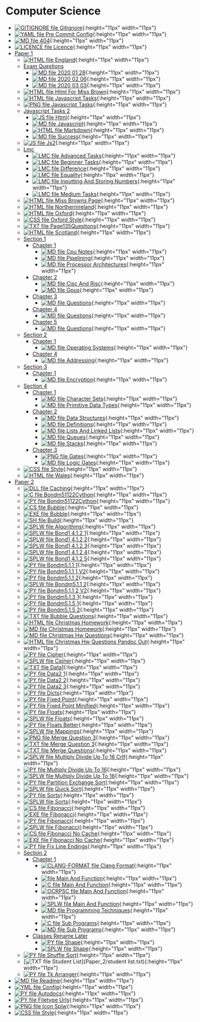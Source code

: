 # Computer Science

- [![GITIGNORE file](https://img.icons8.com/windows/512/4a90e2/file-configuration.png) Gitignore](.gitignore){:height="11px" width="11px"}
- [![YAML file](https://img.icons8.com/windows/512/4a90e2/important-file.png) Pre Commit Config](.pre-commit-config.yaml){:height="11px" width="11px"}
- [![MD file](https://img.icons8.com/windows/512/4a90e2/regular-document.png) 404](404.html){:height="11px" width="11px"}
- [![LICENCE file](https://img.icons8.com/windows/512/4a90e2/policy-document.png) Licence](LICENSE){:height="11px" width="11px"}
- [Paper 1](Paper_1/index.html)
  - [![HTML file](https://img.icons8.com/windows/512/4a90e2/regular-document.png) England](Paper_1/england.html){:height="11px" width="11px"}
  - [Exam Questions](Paper_1/exam_questions/index.html)
    - [![MD file](https://img.icons8.com/windows/512/4a90e2/regular-document.png) 2020 01 28](Paper_1/exam_questions/2020_01_28.html){:height="11px" width="11px"}
    - [![MD file](https://img.icons8.com/windows/512/4a90e2/regular-document.png) 2020 02 06](Paper_1/exam_questions/2020_02_06.html){:height="11px" width="11px"}
    - [![MD file](https://img.icons8.com/windows/512/4a90e2/regular-document.png) 2020 03 03](Paper_1/exam_questions/2020_03_03.html){:height="11px" width="11px"}
  - [![HTML file](https://img.icons8.com/windows/512/4a90e2/regular-document.png) Html For Miss Brown](Paper_1/html_for_miss_brown.html){:height="11px" width="11px"}
  - [![HTML file](https://img.icons8.com/windows/512/4a90e2/regular-document.png) Javascript Tasks](Paper_1/javascript_tasks.html){:height="11px" width="11px"}
  - [![PNG file](https://img.icons8.com/windows/512/4a90e2/image-document.png) Javascript Tasks](Paper_1/javascript_tasks.png){:height="11px" width="11px"}
  - [Javascript Tasks 2](Paper_1/javascript_tasks_2/index.html)
    - [![JS file](https://img.icons8.com/windows/512/4a90e2/js.png) Html](Paper_1/javascript_tasks_2/html.js){:height="11px" width="11px"}
    - [![MD file](https://img.icons8.com/windows/512/4a90e2/regular-document.png) Javascript](Paper_1/javascript_tasks_2/javascript.html){:height="11px" width="11px"}
    - [![HTML file](https://img.icons8.com/windows/512/4a90e2/regular-document.png) Markdown](Paper_1/javascript_tasks_2/markdown.html){:height="11px" width="11px"}
    - [![MD file](https://img.icons8.com/windows/512/4a90e2/regular-document.png) Success](Paper_1/javascript_tasks_2/success.html){:height="11px" width="11px"}
  - [![JS file](https://img.icons8.com/windows/512/4a90e2/js.png) Js2](Paper_1/js2.js){:height="11px" width="11px"}
  - [Lmc](Paper_1/lmc/index.html)
    - [![LMC file](https://img.icons8.com/windows/512/4a90e2/important-file.png) Advanced Tasks](Paper_1/lmc/advanced_tasks.lmc){:height="11px" width="11px"}
    - [![LMC file](https://img.icons8.com/windows/512/4a90e2/important-file.png) Beginner Tasks](Paper_1/lmc/beginner_tasks.lmc){:height="11px" width="11px"}
    - [![LMC file](https://img.icons8.com/windows/512/4a90e2/important-file.png) Difference](Paper_1/lmc/difference.lmc){:height="11px" width="11px"}
    - [![LMC file](https://img.icons8.com/windows/512/4a90e2/important-file.png) Equality](Paper_1/lmc/equality.lmc){:height="11px" width="11px"}
    - [![LMC file](https://img.icons8.com/windows/512/4a90e2/important-file.png) Inputting And Storing Numbers](Paper_1/lmc/inputting_and_storing_numbers.lmc){:height="11px" width="11px"}
    - [![LMC file](https://img.icons8.com/windows/512/4a90e2/important-file.png) Medium Tasks](Paper_1/lmc/medium_tasks.lmc){:height="11px" width="11px"}
  - [![HTML file](https://img.icons8.com/windows/512/4a90e2/regular-document.png) Miss Browns Page](Paper_1/miss_browns_page.html){:height="11px" width="11px"}
  - [![HTML file](https://img.icons8.com/windows/512/4a90e2/regular-document.png) Northernireland](Paper_1/northernIreland.html){:height="11px" width="11px"}
  - [![HTML file](https://img.icons8.com/windows/512/4a90e2/regular-document.png) Oxford](Paper_1/oxford.html){:height="11px" width="11px"}
  - [![CSS file](https://img.icons8.com/windows/512/4a90e2/css.png) Oxford Style](Paper_1/oxford_style.css){:height="11px" width="11px"}
  - [![TXT file](https://img.icons8.com/windows/512/4a90e2/document.png) Page135Questions](Paper_1/page135questions.txt){:height="11px" width="11px"}
  - [![HTML file](https://img.icons8.com/windows/512/4a90e2/regular-document.png) Scotland](Paper_1/scotland.html){:height="11px" width="11px"}
  - [Section 1](Paper_1/section_1/index.html)
    - [Chapter 1](Paper_1/section_1/chapter_1/index.html)
      - [![MD file](https://img.icons8.com/windows/512/4a90e2/regular-document.png) Cpu Notes](Paper_1/section_1/chapter_1/cpu_notes.html){:height="11px" width="11px"}
      - [![MD file](https://img.icons8.com/windows/512/4a90e2/regular-document.png) Pipelining](Paper_1/section_1/chapter_1/pipelining.html){:height="11px" width="11px"}
      - [![MD file](https://img.icons8.com/windows/512/4a90e2/regular-document.png) Processor Architectures](Paper_1/section_1/chapter_1/processor_architectures.html){:height="11px" width="11px"}
    - [Chapter 2](Paper_1/section_1/chapter_2/index.html)
      - [![MD file](https://img.icons8.com/windows/512/4a90e2/regular-document.png) Cisc And Risc](Paper_1/section_1/chapter_2/cisc_and_risc.html){:height="11px" width="11px"}
      - [![MD file](https://img.icons8.com/windows/512/4a90e2/regular-document.png) Gpus](Paper_1/section_1/chapter_2/gpus.html){:height="11px" width="11px"}
    - [Chapter 3](Paper_1/section_1/chapter_3/index.html)
      - [![MD file](https://img.icons8.com/windows/512/4a90e2/regular-document.png) Questions](Paper_1/section_1/chapter_3/questions.html){:height="11px" width="11px"}
    - [Chapter 4](Paper_1/section_1/chapter_4/index.html)
      - [![MD file](https://img.icons8.com/windows/512/4a90e2/regular-document.png) Questions](Paper_1/section_1/chapter_4/questions.html){:height="11px" width="11px"}
    - [Chapter 5](Paper_1/section_1/chapter_5/index.html)
      - [![MD file](https://img.icons8.com/windows/512/4a90e2/regular-document.png) Questions](Paper_1/section_1/chapter_5/questions.html){:height="11px" width="11px"}
  - [Section 2](Paper_1/section_2/index.html)
    - [Chapter 1](Paper_1/section_2/chapter_1/index.html)
      - [![MD file](https://img.icons8.com/windows/512/4a90e2/regular-document.png) Operating Systems](Paper_1/section_2/chapter_1/operating_systems.html){:height="11px" width="11px"}
    - [Chapter 4](Paper_1/section_2/chapter_4/index.html)
      - [![MD file](https://img.icons8.com/windows/512/4a90e2/regular-document.png) Addressing](Paper_1/section_2/chapter_4/addressing.html){:height="11px" width="11px"}
  - [Section 3](Paper_1/section_3/index.html)
    - [Chapter 1](Paper_1/section_3/chapter_1/index.html)
      - [![MD file](https://img.icons8.com/windows/512/4a90e2/regular-document.png) Encryption](Paper_1/section_3/chapter_1/encryption.html){:height="11px" width="11px"}
  - [Section 4](Paper_1/section_4/index.html)
    - [Chapter 1](Paper_1/section_4/chapter_1/index.html)
      - [![MD file](https://img.icons8.com/windows/512/4a90e2/regular-document.png) Character Sets](Paper_1/section_4/chapter_1/character_sets.html){:height="11px" width="11px"}
      - [![MD file](https://img.icons8.com/windows/512/4a90e2/regular-document.png) Primitive Data Types](Paper_1/section_4/chapter_1/primitive_data_types.html){:height="11px" width="11px"}
    - [Chapter 2](Paper_1/section_4/chapter_2/index.html)
      - [![MD file](https://img.icons8.com/windows/512/4a90e2/regular-document.png) Data Structures](Paper_1/section_4/chapter_2/data_structures.html){:height="11px" width="11px"}
      - [![MD file](https://img.icons8.com/windows/512/4a90e2/regular-document.png) Definitions](Paper_1/section_4/chapter_2/definitions.html){:height="11px" width="11px"}
      - [![MD file](https://img.icons8.com/windows/512/4a90e2/regular-document.png) Lists And Linked Lists](Paper_1/section_4/chapter_2/lists_and_linked_lists.html){:height="11px" width="11px"}
      - [![MD file](https://img.icons8.com/windows/512/4a90e2/regular-document.png) Queues](Paper_1/section_4/chapter_2/queues.html){:height="11px" width="11px"}
      - [![MD file](https://img.icons8.com/windows/512/4a90e2/regular-document.png) Stacks](Paper_1/section_4/chapter_2/stacks.html){:height="11px" width="11px"}
    - [Chapter 3](Paper_1/section_4/chapter_3/index.html)
      - [![PNG file](https://img.icons8.com/windows/512/4a90e2/image-document.png) Gates](Paper_1/section_4/chapter_3/gates.png){:height="11px" width="11px"}
      - [![MD file](https://img.icons8.com/windows/512/4a90e2/regular-document.png) Logic Gates](Paper_1/section_4/chapter_3/logic_gates.html){:height="11px" width="11px"}
  - [![CSS file](https://img.icons8.com/windows/512/4a90e2/css.png) Style](Paper_1/style.css){:height="11px" width="11px"}
  - [![HTML file](https://img.icons8.com/windows/512/4a90e2/regular-document.png) Wales](Paper_1/wales.html){:height="11px" width="11px"}
- [Paper 2](Paper_2/index.html)
  - [![DLL file](https://img.icons8.com/windows/512/4a90e2/dll.png) Caching](Paper_2/Caching.dll){:height="11px" width="11px"}
  - [![C file](https://img.icons8.com/windows/512/4a90e2/c.png) Bondm51122Cython](Paper_2/bondm51122cython.c){:height="11px" width="11px"}
  - [![PY file](https://img.icons8.com/windows/512/4a90e2/py.png) Bondm51122Cython](Paper_2/bondm51122cython.py){:height="11px" width="11px"}
  - [![CS file](https://img.icons8.com/windows/512/4a90e2/cs.png) Bubble](Paper_2/bubble.cs){:height="11px" width="11px"}
  - [![EXE file](https://img.icons8.com/windows/512/4a90e2/exe.png) Bubble](Paper_2/bubble.exe){:height="11px" width="11px"}
  - [![SH file](https://img.icons8.com/windows/512/4a90e2/important-file.png) Build](Paper_2/build.sh){:height="11px" width="11px"}
  - [![SPLW file](https://starwort.github.io/computer-science/icon-splw.png) Algorithms](Paper_2/colliert_algorithms.splw){:height="11px" width="11px"}
  - [![SPLW file](https://starwort.github.io/computer-science/icon-splw.png) Bond1 4.1.2 1](Paper_2/colliert_bond1-4.1.2-1.splw){:height="11px" width="11px"}
  - [![SPLW file](https://starwort.github.io/computer-science/icon-splw.png) Bond1 4.1.2 2](Paper_2/colliert_bond1-4.1.2-2.splw){:height="11px" width="11px"}
  - [![SPLW file](https://starwort.github.io/computer-science/icon-splw.png) Bond1 4.1.2 3](Paper_2/colliert_bond1-4.1.2-3.splw){:height="11px" width="11px"}
  - [![SPLW file](https://starwort.github.io/computer-science/icon-splw.png) Bond1 4.1.2 4](Paper_2/colliert_bond1-4.1.2-4.splw){:height="11px" width="11px"}
  - [![SPLW file](https://starwort.github.io/computer-science/icon-splw.png) Bond1 4.1.2 5](Paper_2/colliert_bond1-4.1.2-5.splw){:height="11px" width="11px"}
  - [![PY file](https://img.icons8.com/windows/512/4a90e2/py.png) Bondm5.1.1 1](Paper_2/colliert_bondm5.1.1-1.py){:height="11px" width="11px"}
  - [![PY file](https://img.icons8.com/windows/512/4a90e2/py.png) Bondm5.1.1 1 V2](Paper_2/colliert_bondm5.1.1-1_v2.py){:height="11px" width="11px"}
  - [![PY file](https://img.icons8.com/windows/512/4a90e2/py.png) Bondm5.1.1 2](Paper_2/colliert_bondm5.1.1-2.py){:height="11px" width="11px"}
  - [![SPLW file](https://starwort.github.io/computer-science/icon-splw.png) Bondm5.1.1 2](Paper_2/colliert_bondm5.1.1-2.splw){:height="11px" width="11px"}
  - [![PY file](https://img.icons8.com/windows/512/4a90e2/py.png) Bondm5.1.1 2 V2](Paper_2/colliert_bondm5.1.1-2_v2.py){:height="11px" width="11px"}
  - [![PY file](https://img.icons8.com/windows/512/4a90e2/py.png) Bondm5.1.3 1](Paper_2/colliert_bondm5.1.3-1.py){:height="11px" width="11px"}
  - [![PY file](https://img.icons8.com/windows/512/4a90e2/py.png) Bondm5.1.5 1](Paper_2/colliert_bondm5.1.5-1.py){:height="11px" width="11px"}
  - [![PY file](https://img.icons8.com/windows/512/4a90e2/py.png) Bondm5.1.5 2](Paper_2/colliert_bondm5.1.5-2.py){:height="11px" width="11px"}
  - [![TXT file](https://img.icons8.com/windows/512/4a90e2/document.png) Bubble Questions](Paper_2/colliert_bubble_questions.txt){:height="11px" width="11px"}
  - [![HTML file](https://img.icons8.com/windows/512/4a90e2/regular-document.png) Christmas Homework](Paper_2/colliert_christmas_homework.html){:height="11px" width="11px"}
  - [![MD file](https://img.icons8.com/windows/512/4a90e2/regular-document.png) Christmas Homework](Paper_2/colliert_christmas_homework.html){:height="11px" width="11px"}
  - [![MD file](https://img.icons8.com/windows/512/4a90e2/regular-document.png) Christmas Hw Questions](Paper_2/colliert_christmas_hw_questions.html){:height="11px" width="11px"}
  - [![HTML file](https://img.icons8.com/windows/512/4a90e2/regular-document.png) Christmas Hw Questions Pandoc Out](Paper_2/colliert_christmas_hw_questions_pandoc_out.html){:height="11px" width="11px"}
  - [![PY file](https://img.icons8.com/windows/512/4a90e2/py.png) Cipher](Paper_2/colliert_cipher.py){:height="11px" width="11px"}
  - [![SPLW file](https://starwort.github.io/computer-science/icon-splw.png) Cipher](Paper_2/colliert_cipher.splw){:height="11px" width="11px"}
  - [![TXT file](https://img.icons8.com/windows/512/4a90e2/document.png) Data1](Paper_2/colliert_data1.txt){:height="11px" width="11px"}
  - [![PY file](https://img.icons8.com/windows/512/4a90e2/py.png) Data2 1](Paper_2/colliert_data2-1.py){:height="11px" width="11px"}
  - [![PY file](https://img.icons8.com/windows/512/4a90e2/py.png) Data2 2](Paper_2/colliert_data2-2.py){:height="11px" width="11px"}
  - [![PY file](https://img.icons8.com/windows/512/4a90e2/py.png) Data2 3](Paper_2/colliert_data2-3.py){:height="11px" width="11px"}
  - [![PY file](https://img.icons8.com/windows/512/4a90e2/py.png) Dicts](Paper_2/colliert_dicts.py){:height="11px" width="11px"}
  - [![PY file](https://img.icons8.com/windows/512/4a90e2/py.png) Fixed Point](Paper_2/colliert_fixed-point.py){:height="11px" width="11px"}
  - [![PY file](https://img.icons8.com/windows/512/4a90e2/py.png) Fixed Point Minified](Paper_2/colliert_fixed-point_minified.py){:height="11px" width="11px"}
  - [![PY file](https://img.icons8.com/windows/512/4a90e2/py.png) Floats](Paper_2/colliert_floats.py){:height="11px" width="11px"}
  - [![SPLW file](https://starwort.github.io/computer-science/icon-splw.png) Floats](Paper_2/colliert_floats.splw){:height="11px" width="11px"}
  - [![PY file](https://img.icons8.com/windows/512/4a90e2/py.png) Floats Better](Paper_2/colliert_floats_better.py){:height="11px" width="11px"}
  - [![SPLW file](https://starwort.github.io/computer-science/icon-splw.png) Mappings](Paper_2/colliert_mappings.splw){:height="11px" width="11px"}
  - [![PNG file](https://img.icons8.com/windows/512/4a90e2/image-document.png) Merge Question 3](Paper_2/colliert_merge_question_3.png){:height="11px" width="11px"}
  - [![TXT file](https://img.icons8.com/windows/512/4a90e2/document.png) Merge Question 3](Paper_2/colliert_merge_question_3.txt){:height="11px" width="11px"}
  - [![TXT file](https://img.icons8.com/windows/512/4a90e2/document.png) Merge Questions](Paper_2/colliert_merge_questions.txt){:height="11px" width="11px"}
  - [![SPLW file](https://starwort.github.io/computer-science/icon-splw.png) Multiply Divide Up To 16 Crlf](Paper_2/colliert_multiply_divide_up_to_16-crlf.splw){:height="11px" width="11px"}
  - [![PY file](https://img.icons8.com/windows/512/4a90e2/py.png) Multiply Divide Up To 16](Paper_2/colliert_multiply_divide_up_to_16.py){:height="11px" width="11px"}
  - [![SPLW file](https://starwort.github.io/computer-science/icon-splw.png) Multiply Divide Up To 16](Paper_2/colliert_multiply_divide_up_to_16.splw){:height="11px" width="11px"}
  - [![PY file](https://img.icons8.com/windows/512/4a90e2/py.png) Partition Exchange Sort](Paper_2/colliert_partition_exchange_sort.py){:height="11px" width="11px"}
  - [![SPLW file](https://starwort.github.io/computer-science/icon-splw.png) Quick Sort](Paper_2/colliert_quick_sort.splw){:height="11px" width="11px"}
  - [![PY file](https://img.icons8.com/windows/512/4a90e2/py.png) Sorts](Paper_2/colliert_sorts.py){:height="11px" width="11px"}
  - [![SPLW file](https://starwort.github.io/computer-science/icon-splw.png) Sorts](Paper_2/colliert_sorts.splw){:height="11px" width="11px"}
  - [![CS file](https://img.icons8.com/windows/512/4a90e2/cs.png) Fibonacci](Paper_2/fibonacci.cs){:height="11px" width="11px"}
  - [![EXE file](https://img.icons8.com/windows/512/4a90e2/exe.png) Fibonacci](Paper_2/fibonacci.exe){:height="11px" width="11px"}
  - [![PY file](https://img.icons8.com/windows/512/4a90e2/py.png) Fibonacci](Paper_2/fibonacci.py){:height="11px" width="11px"}
  - [![SPLW file](https://starwort.github.io/computer-science/icon-splw.png) Fibonacci](Paper_2/fibonacci.splw){:height="11px" width="11px"}
  - [![CS file](https://img.icons8.com/windows/512/4a90e2/cs.png) Fibonacci No Cache](Paper_2/fibonacci_no_cache.cs){:height="11px" width="11px"}
  - [![EXE file](https://img.icons8.com/windows/512/4a90e2/exe.png) Fibonacci No Cache](Paper_2/fibonacci_no_cache.exe){:height="11px" width="11px"}
  - [![PY file](https://img.icons8.com/windows/512/4a90e2/py.png) Fix Line Endings](Paper_2/fix_line_endings.py){:height="11px" width="11px"}
  - [Section 2](Paper_2/section_2/index.html)
    - [Chapter 1](Paper_2/section_2/chapter_1/index.html)
      - [![CLANG-FORMAT file](https://img.icons8.com/windows/512/4a90e2/file-configuration.png) Clang Format](Paper_2/section_2/chapter_1/.clang-format){:height="11px" width="11px"}
      - [![ file](https://img.icons8.com/windows/512/4a90e2/binary-file.png) Main And Function](Paper_2/section_2/chapter_1/main_and_function){:height="11px" width="11px"}
      - [![C file](https://img.icons8.com/windows/512/4a90e2/c.png) Main And Function](Paper_2/section_2/chapter_1/main_and_function.c){:height="11px" width="11px"}
      - [![OCRPSC file](https://img.icons8.com/windows/512/4a90e2/code-file.png) Main And Function](Paper_2/section_2/chapter_1/main_and_function.ocrpsc){:height="11px" width="11px"}
      - [![SPLW file](https://starwort.github.io/computer-science/icon-splw.png) Main And Function](Paper_2/section_2/chapter_1/main_and_function.splw){:height="11px" width="11px"}
      - [![MD file](https://img.icons8.com/windows/512/4a90e2/regular-document.png) Programming Techniques](Paper_2/section_2/chapter_1/programming_techniques.html){:height="11px" width="11px"}
      - [![C file](https://img.icons8.com/windows/512/4a90e2/c.png) Sub Programs](Paper_2/section_2/chapter_1/sub_programs.c){:height="11px" width="11px"}
      - [![MD file](https://img.icons8.com/windows/512/4a90e2/regular-document.png) Sub Programs](Paper_2/section_2/chapter_1/sub_programs.html){:height="11px" width="11px"}
    - [Classes Rename Later](Paper_2/section_2/classes_RENAME_LATER/index.html)
      - [![PY file](https://img.icons8.com/windows/512/4a90e2/py.png) Shape](Paper_2/section_2/classes_RENAME_LATER/shape.py){:height="11px" width="11px"}
      - [![SPLW file](https://starwort.github.io/computer-science/icon-splw.png) Shape](Paper_2/section_2/classes_RENAME_LATER/shape.splw){:height="11px" width="11px"}
  - [![PY file](https://img.icons8.com/windows/512/4a90e2/py.png) Shuffle Sort](Paper_2/shuffle_sort.py){:height="11px" width="11px"}
  - [![TXT file](https://img.icons8.com/windows/512/4a90e2/document.png) Student List](Paper_2/student list.txt){:height="11px" width="11px"}
  - [![PY file](https://img.icons8.com/windows/512/4a90e2/py.png) Tk Arranger](Paper_2/tk_arranger.py){:height="11px" width="11px"}
- [![MD file](https://img.icons8.com/windows/512/4a90e2/regular-document.png) Readme](README.html){:height="11px" width="11px"}
- [![YML file](https://img.icons8.com/windows/512/4a90e2/important-file.png) Config](_config.yml){:height="11px" width="11px"}
- [![PY file](https://img.icons8.com/windows/512/4a90e2/py.png) Autodocs](autodocs.py){:height="11px" width="11px"}
- [![PY file](https://img.icons8.com/windows/512/4a90e2/py.png) Filetype Urls](filetype_urls.py){:height="11px" width="11px"}
- [![PNG file](https://img.icons8.com/windows/512/4a90e2/image-document.png) Icon Splw](icon-splw.png){:height="11px" width="11px"}
- [![CSS file](https://img.icons8.com/windows/512/4a90e2/css.png) Style](style.css){:height="11px" width="11px"}
